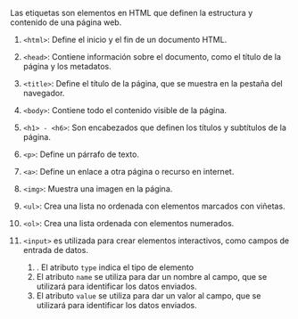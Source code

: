Las etiquetas son elementos en HTML que definen la estructura y contenido de una página web. 

1.  `<html>`: Define el inicio y el fin de un documento HTML.
    
2.  `<head>`: Contiene información sobre el documento, como el título de la página y los metadatos.
    
3.  `<title>`: Define el título de la página, que se muestra en la pestaña del navegador.
    
4.  `<body>`: Contiene todo el contenido visible de la página.
    
5.  `<h1> - <h6>`: Son encabezados que definen los títulos y subtítulos de la página.
    
6.  `<p>`: Define un párrafo de texto.
    
7.  `<a>`: Define un enlace a otra página o recurso en internet.
    
8.  `<img>`: Muestra una imagen en la página.
    
9.  `<ul>`: Crea una lista no ordenada con elementos marcados con viñetas.
    
10.  `<ol>`: Crea una lista ordenada con elementos numerados.

11. `<input>` es utilizada para crear elementos interactivos, como campos de entrada de datos.
	1. . El atributo `type` indica el tipo de elemento
	2.  El atributo `name` se utiliza para dar un nombre al campo, que se utilizará para identificar los datos enviados.
	3.  El atributo `value` se utiliza para dar un valor al campo, que se utilizará para identificar los datos enviados.